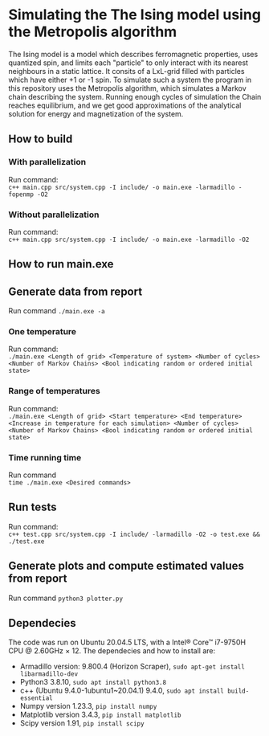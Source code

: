 # Simulating the The Ising model using the Metropolis algorithm

The Ising model is a model which describes ferromagnetic properties, uses quantized spin, and limits each "particle" to only interact with its nearest neighbours in a static lattice. It consits of a LxL-grid filled with particles which have either +1 or -1 spin. To simulate such a system the program in this repository uses the Metropolis algorithm, which simulates a Markov chain describing the system. Running enough cycles of simulation the Chain reaches equilibrium, and we get good approximations of the analytical solution for energy and magnetization of the system.

## How to build
### With parallelization
Run command:  
`c++ main.cpp src/system.cpp -I include/ -o main.exe -larmadillo -fopenmp -O2`

### Without parallelization
Run command:  
`c++ main.cpp src/system.cpp -I include/ -o main.exe -larmadillo -O2`

## How to run main.exe
## Generate data from report
Run command 
`./main.exe -a`

### One temperature
Run command:  
`./main.exe <Length of grid> <Temperature of system> <Number of cycles> <Number of Markov Chains> <Bool indicating random or ordered initial state>`

### Range of temperatures
Run command:  
`./main.exe <Length of grid> <Start temperature> <End temperature> <Increase in temperature for each simulation> <Number of cycles> <Number of Markov Chains> <Bool indicating random or ordered initial state>`

### Time running time
Run command  
`time ./main.exe <Desired commands>`

## Run tests
Run command:   
`c++ test.cpp src/system.cpp -I include/ -larmadillo -O2 -o test.exe && ./test.exe`

## Generate plots and compute estimated values from report
Run command  `python3 plotter.py`  

## Dependecies
The code was run on Ubuntu 20.04.5 LTS, with a Intel® Core™ i7-9750H CPU @ 2.60GHz × 12. The dependecies and how to install are:  
* Armadillo version: 9.800.4 (Horizon Scraper), `sudo apt-get install libarmadillo-dev`
* Python3 3.8.10, `sudo apt install python3.8`
* c++ (Ubuntu 9.4.0-1ubuntu1~20.04.1) 9.4.0, `sudo apt install build-essential`
* Numpy version 1.23.3, `pip install numpy`
* Matplotlib version 3.4.3, `pip install matplotlib`
* Scipy version 1.91, `pip install scipy`